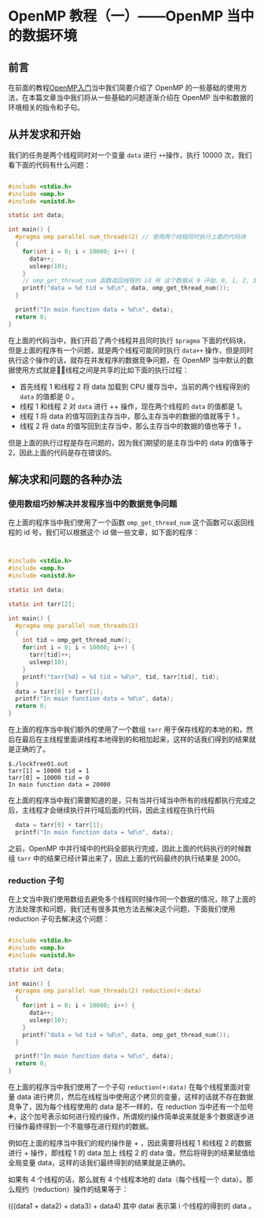 # OpenMP 教程（一）——OpenMP 当中的数据环境

## 前言

在前面的教程[OpenMP入门](https://mp.weixin.qq.com/s?__biz=Mzg3ODgyNDgwNg==&mid=2247487188&idx=1&sn=474ac3ef08d47439af963ae4376647a4&chksm=cf0c92ddf87b1bcb969da565e65338829281c7ffc320f0669344dfc7b4fcd4ff7699c55eb1dd&token=1178892963&lang=zh_CN#rd)当中我们简要介绍了 OpenMP 的一些基础的使用方法，在本篇文章当中我们将从一些基础的问题逐渐介绍在 OpenMP 当中和数据的环境相关的指令和子句。

## 从并发求和开始

我们的任务是两个线程同时对一个变量 `data` 进行 `++`操作，执行 10000 次，我们看下面的代码有什么问题：

```c

#include <stdio.h>
#include <omp.h>
#include <unistd.h>

static int data;

int main() {
  #pragma omp parallel num_threads(2) // 使用两个线程同时执行上面的代码块
  {
    for(int i = 0; i < 10000; i++) {
      data++;
      usleep(10);
    }
    // omp_get_thread_num 函数返回线程的 id 号 这个数据从 0 开始，0, 1, 2, 3, 4, ...
    printf("data = %d tid = %d\n", data, omp_get_thread_num());
  }

  printf("In main function data = %d\n", data);
  return 0;
}
```

在上面的代码当中，我们开启了两个线程并且同时执行 `$pragma` 下面的代码块，但是上面的程序有一个问题，就是两个线程可能同时执行 `data++` 操作，但是同时执行这个操作的话，就存在并发程序的数据竞争问题，在 OpenMP 当中默认的数据使用方式就是🧍‍♂️线程之间是共享的比如下面的执行过程：

- 首先线程 1 和线程 2 将 data 加载到 CPU 缓存当中，当前的两个线程得到的 `data` 的值都是 0 。
- 线程 1 和线程 2 对 `data` 进行 ++ 操作，现在两个线程的 `data` 的值都是 1。
- 线程 1 将 data 的值写回到主存当中，那么主存当中的数据的值就等于 1 。
- 线程 2 将 data 的值写回到主存当中，那么主存当中的数据的值也等于 1 。

但是上面的执行过程是存在问题的，因为我们期望的是主存当中的 data 的值等于 2，因此上面的代码是存在错误的。

## 解决求和问题的各种办法

### 使用数组巧妙解决并发程序当中的数据竞争问题

在上面的程序当中我们使用了一个函数 `omp_get_thread_num` 这个函数可以返回线程的 id 号，我们可以根据这个 id 做一些文章，如下面的程序：

```c


#include <stdio.h>
#include <omp.h>
#include <unistd.h>

static int data;

static int tarr[2];

int main() {
  #pragma omp parallel num_threads(2)
  {
    int tid = omp_get_thread_num();
    for(int i = 0; i < 10000; i++) {
      tarr[tid]++;
      usleep(10);
    }
    printf("tarr[%d] = %d tid = %d\n", tid, tarr[tid], tid);
  }
  data = tarr[0] + tarr[1];
  printf("In main function data = %d\n", data);
  return 0;
}
```

在上面的程序当中我们额外的使用了一个数组 `tarr` 用于保存线程的本地的和，然后在最后在主线程里面讲线程本地得到的和相加起来，这样的话我们得到的结果就是正确的了。

```shell
$./lockfree01.out
tarr[1] = 10000 tid = 1
tarr[0] = 10000 tid = 0
In main function data = 20000
```

在上面的程序当中我们需要知道的是，只有当并行域当中所有的线程都执行完成之后，主线程才会继续执行并行域后面的代码，因此主线程在执行代码

```c
  data = tarr[0] + tarr[1];
  printf("In main function data = %d\n", data);
```

之前，OpenMP 中并行域中的代码全部执行完成，因此上面的代码执行的时候数组 `tarr` 中的结果已经计算出来了，因此上面的代码最终的执行结果是 2000。

### reduction 子句

在上文当中我们使用数组去避免多个线程同时操作同一个数据的情况，除了上面的方法处理求和问题，我们还有很多其他方法去解决这个问题，下面我们使用 reduction 子句去解决这个问题：

```c

#include <stdio.h>
#include <omp.h>
#include <unistd.h>

static int data;

int main() {
  #pragma omp parallel num_threads(2) reduction(+:data)
  {
    for(int i = 0; i < 10000; i++) {
      data++;
      usleep(10);
    }
    printf("data = %d tid = %d\n", data, omp_get_thread_num());
  }

  printf("In main function data = %d\n", data);
  return 0;
}
```

在上面的程序当中我们使用了一个子句 `reduction(+:data)` 在每个线程里面对变量 data 进行拷贝，然后在线程当中使用这个拷贝的变量，这样的话就不存在数据竞争了，因为每个线程使用的 data 是不一样的，在 reduction 当中还有一个加号➕，这个加号表示如何进行规约操作，所谓规约操作简单说来就是多个数据逐步进行操作最终得到一个不能够在进行规约的数据。

例如在上面的程序当中我们的规约操作是 + ，因此需要将线程 1 和线程 2 的数据进行 + 操作，即线程 1 的 data 加上 线程 2 的 data 值，然后将得到的结果赋值给全局变量 data，这样的话我们最终得到的结果就是正确的。

如果有 4 个线程的话，那么就有 4 个线程本地的 data（每个线程一个 data）。那么规约（reduction）操作的结果等于：

(((data1 + data2) + data3) + data4) 其中 datai 表示第 i 个线程的得到的 data 。
